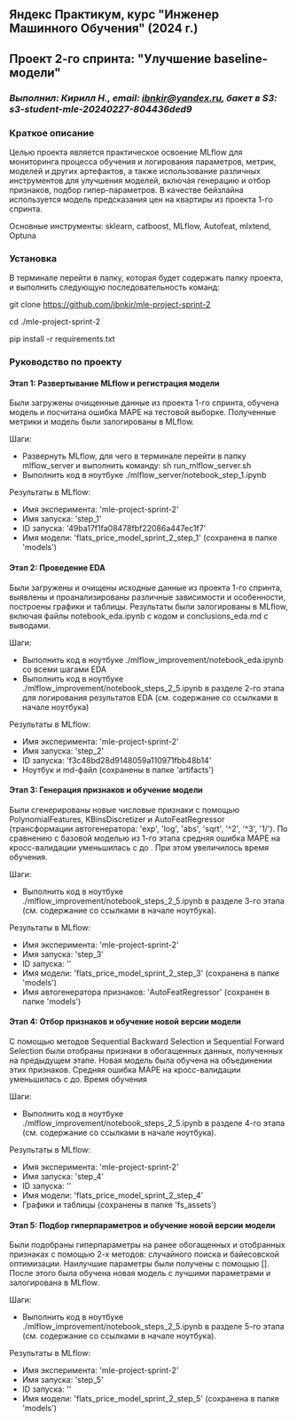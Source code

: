 ## Яндекс Практикум, курс "Инженер Машинного Обучения" (2024 г.)
## Проект 2-го спринта: "Улучшение baseline-модели"
### *Выполнил: Кирилл Н., email: ibnkir@yandex.ru, бакет в S3: s3-student-mle-20240227-804436ded9*

### Краткое описание
Целью проекта является практическое освоение MLflow для мониторинга процесса обучения и логирования параметров, метрик, моделей и других артефактов, а также использование различных инструментов для улучшения моделей, включая генерацию и отбор признаков, подбор гипер-параметров. В качестве бейзлайна используется модель предсказания цен на квартиры из проекта 1-го спринта.

Основные инструменты: sklearn, catboost, MLflow, Autofeat, mlxtend, Optuna 

### Установка
В терминале перейти в папку, которая будет содержать папку проекта, и выполнить следующую последовательность команд:

git clone https://github.com/ibnkir/mle-project-sprint-2

cd ./mle-project-sprint-2

pip install -r requirements.txt

### Руководство по проекту
#### Этап 1: Развертывание MLflow и регистрация модели
Были загружены очищенные данные из проекта 1-го спринта, обучена модель и посчитана ошибка MAPE на тестовой выборке. Полученные метрики и модель были залогированы в MLflow.

Шаги:
- Развернуть MLflow, для чего в терминале перейти в папку mlflow_server и выполнить команду: sh run_mlflow_server.sh
- Выполнить код в ноутбуке ./mlflow_server/notebook_step_1.ipynb

Результаты в MLflow:
- Имя эксперимента: 'mle-project-sprint-2'
- Имя запуска: 'step_1'
- ID запуска: '49ba17f1fa08478fbf22086a447ec1f7'
- Имя модели: 'flats_price_model_sprint_2_step_1' (сохранена в папке 'models')

#### Этап 2: Проведение EDA 
Были загружены и очищены исходные данные из проекта 1-го спринта, выявлены и проанализированы различные зависимости и особенности, построены графики и таблицы.
Результаты были залогированы в MLflow, включая файлы notebook_eda.ipynb с кодом и conclusions_eda.md с выводами.

Шаги:
- Выполнить код в ноутбуке ./mlflow_improvement/notebook_eda.ipynb со всеми шагами EDA
- Выполнить код в ноутбуке ./mlflow_improvement/notebook_steps_2_5.ipynb в разделе 2-го этапа для логирования результатов EDA (см. содержание со ссылками в начале ноутбука)

Результаты в MLflow:
- Имя эксперимента: 'mle-project-sprint-2'
- Имя запуска: 'step_2'
- ID запуска: 'f3c48bd28d9148059a110971fbb48b14'
- Ноутбук и md-файл (сохранены в папке 'artifacts')

#### Этап 3: Генерация признаков и обучение модели
Были сгенерированы новые числовые признаки с помощью PolynomialFeatures, KBinsDiscretizer и AutoFeatRegressor (трансформации автогенератора: 'exp', 'log', 'abs', 'sqrt', '^2', '^3', '1/').
По сравнению с базовой моделью из 1-го этапа средняя ошибка MAPE на кросс-валидации уменьшилась с до . При этом увеличилось время обучения. 

Шаги:
- Выполнить код в ноутбуке ./mlflow_improvement/notebook_steps_2_5.ipynb в разделе 3-го этапа (см. содержание со ссылками в начале ноутбука).

Результаты в MLflow:
- Имя эксперимента: 'mle-project-sprint-2'
- Имя запуска: 'step_3'
- ID запуска: ''
- Имя модели: 'flats_price_model_sprint_2_step_3' (сохранена в папке 'models')
- Имя автогенератора признаков: 'AutoFeatRegressor' (сохранен в папке 'models')

#### Этап 4: Отбор признаков и обучение новой версии модели
С помощью методов Sequential Backward Selection и Sequential Forward Selection были отобраны признаки в обогащенных данных, полученных на предыдущем этапе.
Новая модель была обучена на объединении этих признаков. Средняя ошибка MAPE на кросс-валидации уменьшилась с до. Время обучения

Шаги:
- Выполнить код в ноутбуке ./mlflow_improvement/notebook_steps_2_5.ipynb в разделе 4-го этапа (см. содержание со ссылками в начале ноутбука).

Результаты в MLflow:
- Имя эксперимента: 'mle-project-sprint-2'
- Имя запуска: 'step_4'
- ID запуска: ''
- Имя модели: 'flats_price_model_sprint_2_step_4'
- Графики и таблицы (сохранены в папке 'fs_assets')

#### Этап 5: Подбор гиперпараметров и обучение новой версии модели
Были подобраны гиперпараметры на ранее обогащенных и отобранных признаках с помощью 2-х методов: случайного поиска и байесовской оптимизации. Наилучшие параметры были
получены с помощью []. После этого была обучена новая модель с лучшими параметрами и залогирована в MLflow.

Шаги:
- Выполнить код в ноутбуке ./mlflow_improvement/notebook_steps_2_5.ipynb в разделе 5-го этапа (см. содержание со ссылками в начале ноутбука).

Результаты в MLflow:
- Имя эксперимента: 'mle-project-sprint-2'
- Имя запуска: 'step_5'
- ID запуска: ''
- Имя модели: 'flats_price_model_sprint_2_step_5' (сохранена в папке 'models')
